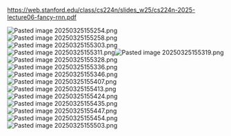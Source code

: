 https://web.stanford.edu/class/cs224n/slides_w25/cs224n-2025-lecture06-fancy-rnn.pdf

![Pasted image 20250325155254.png](../../attachments/Pasted%20image%2020250325155254.png)![Pasted image 20250325155258.png](../../attachments/Pasted%20image%2020250325155258.png)![Pasted image 20250325155303.png](../../attachments/Pasted%20image%2020250325155303.png)![Pasted image 20250325155311.png](../../attachments/Pasted%20image%2020250325155311.png)![Pasted image 20250325155319.png](../../attachments/Pasted%20image%2020250325155319.png)![Pasted image 20250325155328.png](../../attachments/Pasted%20image%2020250325155328.png)![Pasted image 20250325155336.png](../../attachments/Pasted%20image%2020250325155336.png)![Pasted image 20250325155346.png](../../attachments/Pasted%20image%2020250325155346.png)![Pasted image 20250325155407.png](../../attachments/Pasted%20image%2020250325155407.png)![Pasted image 20250325155413.png](../../attachments/Pasted%20image%2020250325155413.png)![Pasted image 20250325155424.png](../../attachments/Pasted%20image%2020250325155424.png)![Pasted image 20250325155435.png](../../attachments/Pasted%20image%2020250325155435.png)![Pasted image 20250325155447.png](../../attachments/Pasted%20image%2020250325155447.png)![Pasted image 20250325155454.png](../../attachments/Pasted%20image%2020250325155454.png)![Pasted image 20250325155503.png](../../attachments/Pasted%20image%2020250325155503.png)